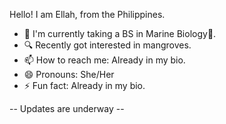 Hello! I am Ellah, from the Philippines.

- 🏫 I'm currently taking a BS in Marine Biology🌊.
- 🔍 Recently got interested in mangroves.
- 📫 How to reach me: Already in my bio.
- 😄 Pronouns: She/Her
- ⚡ Fun fact: Already in my bio.

-- Updates are underway --
<!--
**ellahmalonzo/ellahmalonzo** is a ✨ _special_ ✨ repository because its `README.md` (this file) appears on your GitHub profile.

Here are some ideas to get you started:

- 🔭 I’m currently working on ...
- 🌱 I’m currently learning ...
- 👯 I’m looking to collaborate on ...
- 🤔 I’m looking for help with ...
- 💬 Ask me about ...
- 📫 How to reach me: ...
- 😄 Pronouns: ...
- ⚡ Fun fact: ...
-->
